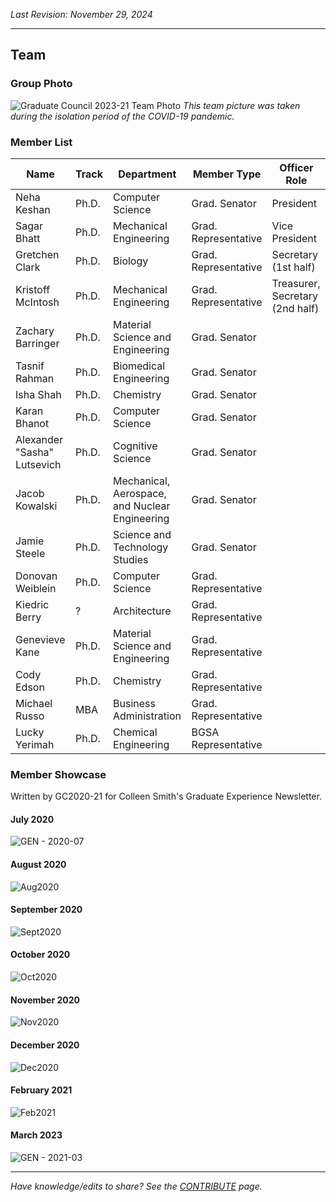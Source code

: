 _Last Revision: November 29, 2024_

---

## Team

### Group Photo
![Graduate Council 2023-21 Team Photo](../../../_assets/Graduate%20Council%20-%20A/2020-21%20-%20A/GC2020-21%20Team%20Photo.png)
_This team picture was taken during the isolation period of the COVID-19 pandemic._

### Member List

| Name                        | Track | Department                                     | Member Type          | Officer Role                    |
| --------------------------- | ----- | ---------------------------------------------- | -------------------- | ------------------------------- |
| Neha Keshan                 | Ph.D. | Computer Science                               | Grad. Senator        | President                       |
| Sagar Bhatt                 | Ph.D. | Mechanical Engineering                         | Grad. Representative | Vice President                  |
| Gretchen Clark              | Ph.D. | Biology                                        | Grad. Representative | Secretary (1st half)            |
| Kristoff McIntosh           | Ph.D. | Mechanical Engineering                         | Grad. Representative | Treasurer, Secretary (2nd half) |
| Zachary Barringer           | Ph.D. | Material Science and Engineering               | Grad. Senator        |                                 |
| Tasnif Rahman               | Ph.D. | Biomedical Engineering                         | Grad. Senator        |                                 |
| Isha Shah                   | Ph.D. | Chemistry                                      | Grad. Senator        |                                 |
| Karan Bhanot                | Ph.D. | Computer Science                               | Grad. Senator        |                                 |
| Alexander "Sasha" Lutsevich | Ph.D. | Cognitive Science                              | Grad. Senator        |                                 |
| Jacob Kowalski              | Ph.D. | Mechanical, Aerospace, and Nuclear Engineering | Grad. Senator        |                                 |
| Jamie Steele                | Ph.D. | Science and Technology Studies                 | Grad. Senator        |                                 |
| Donovan Weiblein            | Ph.D. | Computer Science                               | Grad. Representative |                                 |
| Kiedric Berry               | ?     | Architecture                                   | Grad. Representative |                                 |
| Genevieve Kane              | Ph.D. | Material Science and Engineering               | Grad. Representative |                                 |
| Cody Edson                  | Ph.D. | Chemistry                                      | Grad. Representative |                                 |
| Michael Russo               | MBA   | Business Administration                        | Grad. Representative |                                 |
| Lucky Yerimah               | Ph.D. | Chemical Engineering                           | BGSA Representative  |                                 |


### Member Showcase
Written by GC2020-21 for Colleen Smith's Graduate Experience Newsletter.

#### July 2020
![GEN - 2020-07](../../../_assets/Graduate%20Council%20-%20A/2020-21%20-%20A/GEN%20-%202020-07.png)

#### August 2020
![Aug2020](../../../_assets/Graduate%20Council%20-%20A/2020-21%20-%20A/GEN%20-%202020-08.png)

#### September 2020
![Sept2020](../../../_assets/Graduate%20Council%20-%20A/2020-21%20-%20A/GEN%20-%202020-09.png)

#### October 2020
![Oct2020](../../../_assets/Graduate%20Council%20-%20A/2020-21%20-%20A/GEN%20-%202020-10.png)

#### November 2020
![Nov2020](../../../_assets/Graduate%20Council%20-%20A/2020-21%20-%20A/GEN%20-%202020-11.png)

#### December 2020
![Dec2020](../../../_assets/Graduate%20Council%20-%20A/2020-21%20-%20A/GEN%20-%202020-12.png)

#### February 2021
![Feb2021](../../../_assets/Graduate%20Council%20-%20A/2020-21%20-%20A/GEN%20-%202021-02.png)

#### March 2023
![GEN - 2021-03](../../../_assets/Graduate%20Council%20-%20A/2020-21%20-%20A/GEN%20-%202021-03.png)


---
_Have knowledge/edits to share? See the [CONTRIBUTE](../../CONTRIBUTE.md) page._